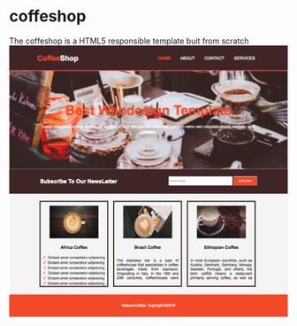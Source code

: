 # coffeshop
The coffeshop is a HTML5  responsible template  buit from scratch
![Screenshot](https://github.com/emabimusik/coffeshop/blob/master/screenshot.png)



